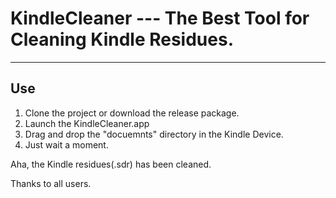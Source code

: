 # KindleCleaner --- The Best Tool for Cleaning Kindle Residues.
---

## Use

1. Clone the project or download the release package.
2. Launch the KindleCleaner.app
3. Drag and drop the "docuemnts" directory in the Kindle Device.
4. Just wait a moment.

Aha, the Kindle residues(.sdr) has been cleaned.

Thanks to all users.